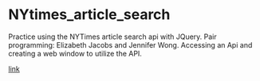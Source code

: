 # NYtimes_article_search

Practice using the NYTimes article search api with JQuery.
Pair programming: Elizabeth Jacobs and Jennifer Wong. 
Accessing an Api and creating a web window to utilize the API.


[link](https://wongjenn.github.io/NYtimes_article_search/)

